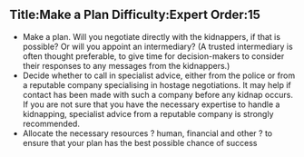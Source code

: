 Title:Make a Plan
Difficulty:Expert
Order:15
---
<p><ul><li>Make a plan. Will you negotiate directly with the kidnappers, if that is possible?  Or will you appoint an intermediary?  (A trusted intermediary is often thought preferable, to give time for decision-makers to consider their responses to any messages from the kidnappers.)</li><li>Decide whether to call in specialist advice, either from the police or from a reputable company specialising in hostage negotiations.  It may help if contact has been made with such a company before any kidnap occurs.  If you are not sure that you have the necessary expertise to handle a kidnapping, specialist advice from a reputable company is strongly recommended.</li><li>Allocate the necessary resources ? human, financial and other ? to ensure that your plan has the best possible chance of success</li></ul></p>